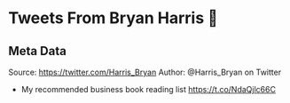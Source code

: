 # Tweets From Bryan Harris 🍿

## Meta Data

Source:  https://twitter.com/Harris_Bryan 
Author: @Harris_Bryan on Twitter

- My recommended business book reading list https://t.co/NdaQjlc66C
